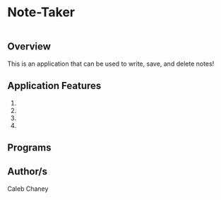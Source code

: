 # Note-Taker
![]()
## Overview
This is an application that can be used to write, save, and delete notes!


## Application Features
1) 
2)
3) 
4) 

## Programs 


## Author/s
Caleb Chaney
